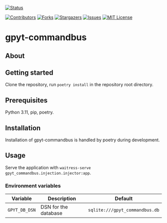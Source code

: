[![Status][status-badge]][status-url]


[![Contributors][contributors-shield]][contributors-url]
[![Forks][forks-shield]][forks-url]
[![Stargazers][stars-shield]][stars-url]
[![Issues][issues-shield]][issues-url]
[![MIT License][license-shield]][license-url]

# gpyt-commandbus

## About

## Getting started
Clone the repository, run `poetry install` in the repository root directory.

## Prerequisites
Python 3.11, pip, poetry.

## Installation
Installation of gpyt-commandbus is handled by poetry during development.

## Usage

Serve the application with `waitress-serve gpyt_commandbus.injection.injector:app`.

### Environment variables
| Variable      | Description          | Default                        |
|---------------|----------------------|--------------------------------|
| `GPYT_DB_DSN` | DSN for the database | `sqlite:///gpyt_commandbus.db` |

[contributors-shield]: https://img.shields.io/github/contributors/ocellicode/gpyt-commandbus.svg?style=for-the-badge
[contributors-url]: https://github.com/ocellicode/gpyt-commandbus/graphs/contributors
[forks-shield]: https://img.shields.io/github/forks/ocellicode/gpyt-commandbus.svg?style=for-the-badge
[forks-url]: https://github.com/ocellicode/gpyt-commandbus/network/members
[stars-shield]: https://img.shields.io/github/stars/ocellicode/gpyt-commandbus.svg?style=for-the-badge
[stars-url]: https://github.com/ocellicode/gpyt-commandbus/stargazers
[issues-shield]: https://img.shields.io/github/issues/ocellicode/gpyt-commandbus.svg?style=for-the-badge
[issues-url]: https://github.com/ocellicode/gpyt-commandbus/issues
[license-shield]: https://img.shields.io/github/license/ocellicode/gpyt-commandbus.svg?style=for-the-badge
[license-url]: https://github.com/ocellicode/gpyt-commandbus/blob/master/LICENSE
[status-badge]: https://github.com/ocellicode/gpyt-commandbus/actions/workflows/main.yml/badge.svg
[status-url]: https://github.com/ocellicode/gpyt-commandbus/actions/workflows/main.yml

